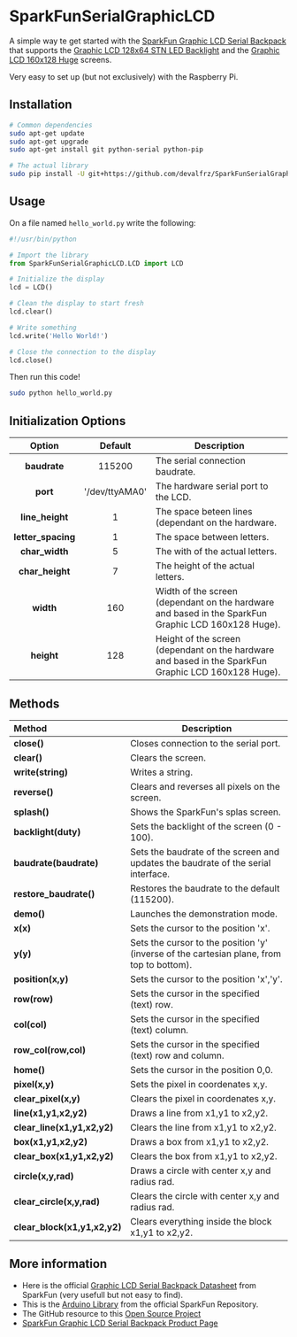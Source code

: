 # SparkFunSerialGraphicLCD 
A simple way te get started with the [SparkFun Graphic LCD Serial Backpack](https://www.sparkfun.com/products/9352) that supports the [Graphic LCD 128x64 STN LED Backlight](https://www.sparkfun.com/products/710) and the [Graphic LCD 160x128 Huge](https://www.sparkfun.com/products/8799) screens.

Very easy to set up (but not exclusively) with the Raspberry Pi.

## Installation
```bash
# Common dependencies
sudo apt-get update
sudo apt-get upgrade
sudo apt-get install git python-serial python-pip

# The actual library
sudo pip install -U git+https://github.com/devalfrz/SparkFunSerialGraphicLCD.git
```

## Usage
On a file named `hello_world.py` write the following:
```python
#!/usr/bin/python

# Import the library
from SparkFunSerialGraphicLCD.LCD import LCD

# Initialize the display
lcd = LCD()

# Clean the display to start fresh
lcd.clear()

# Write something
lcd.write('Hello World!')

# Close the connection to the display
lcd.close()
```
Then run this code!
```bash
sudo python hello_world.py
```

## Initialization Options
| Option | Default | Description |
|:---:|:---:|---|
| **baudrate** | 115200 | The serial connection baudrate. |
| **port** | '/dev/ttyAMA0' | The hardware serial port to the LCD. |
| **line_height** | 1 | The space beteen lines (dependant on the hardware. |
| **letter_spacing** | 1 | The space between letters. |
| **char_width** | 5 | The with of the actual letters. |
| **char_height** | 7 | The height of the actual letters. |
| **width** | 160 | Width of the screen (dependant on the hardware and based in the SparkFun Graphic LCD 160x128 Huge). |
| **height** | 128 | Height of the screen (dependant on the hardware and based in the SparkFun Graphic LCD 160x128 Huge). |


## Methods
| Method | Description |
|:---| --- |
| **close()** | Closes connection to the serial port. |
| **clear()** | Clears the screen. |
| **write(string)** | Writes a string. |
| **reverse()** | Clears and reverses all pixels on the screen. |
| **splash()** | Shows the SparkFun's splas screen. |
| **backlight(duty)** | Sets the backlight of the screen (0 - 100). |
| **baudrate(baudrate)** | Sets the baudrate of the screen and updates the baudrate of the serial interface. |
| **restore_baudrate()** | Restores the baudrate to the default (115200). |
| **demo()** | Launches the demonstration mode. |
| **x(x)** | Sets the cursor to the position 'x'. |
| **y(y)** | Sets the cursor to the position 'y' (inverse of the cartesian plane, from top to bottom). |
| **position(x,y)** | Sets the cursor to the position 'x','y'. |
| **row(row)** | Sets the cursor in the specified (text) row. |
| **col(col)** | Sets the cursor in the specified (text) column. |
| **row_col(row,col)** | Sets the cursor in the specified (text) row and column. |
| **home()** | Sets the cursor in the position 0,0. |
| **pixel(x,y)** | Sets the pixel in coordenates x,y. |
| **clear_pixel(x,y)** | Clears the pixel in coordenates x,y. |
| **line(x1,y1,x2,y2)** | Draws a line from x1,y1 to x2,y2. |
| **clear_line(x1,y1,x2,y2)** | Clears the line from x1,y1 to x2,y2. |
| **box(x1,y1,x2,y2)** | Draws a box from x1,y1 to x2,y2. |
| **clear_box(x1,y1,x2,y2)** | Clears the box from x1,y1 to x2,y2. |
| **circle(x,y,rad)** | Draws a circle with center x,y and radius rad. |
| **clear_circle(x,y,rad)** | Clears the circle with center x,y and radius rad. |
| **clear_block(x1,y1,x2,y2)** | Clears everything inside the block x1,y1 to x2,y2. |

## More information
- Here is the official [Graphic LCD Serial Backpack Datasheet](https://www.sparkfun.com/datasheets/LCD/Monochrome/Corrected-SFE-0016-DataSheet-08884-SerialGraphicLCD-v2.pdf) from SparkFun (very usefull but not easy to find).
- This is the [Arduino Library](https://github.com/sparkfun/SparkFun_Graphic_LCD_Serial_Backpack_Arduino_Library/tree/V_1.0.1) from the official SparkFun Repository.
- The GitHub resource to this [Open Source Project](https://github.com/sparkfun/GraphicLCD_Serial_Backpack)
- [SparkFun Graphic LCD Serial Backpack Product Page](https://www.sparkfun.com/products/9352)
